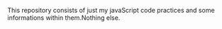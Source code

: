 This repository consists of just my javaScript code practices and some informations within them.Nothing else.
